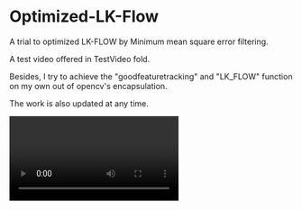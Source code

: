 # Optimized-LK-Flow
A trial to optimized LK-FLOW by Minimum mean square error filtering.

A test video offered in TestVideo fold.

Besides, I try to achieve the "goodfeaturetracking" and "LK_FLOW" function on my own out of opencv's encapsulation.

The work is also updated at any time.

![result](https://github.com/wonderseen/Optimized-LK-Flow/blob/master/result-show/LK-Flow-result.mp4)
